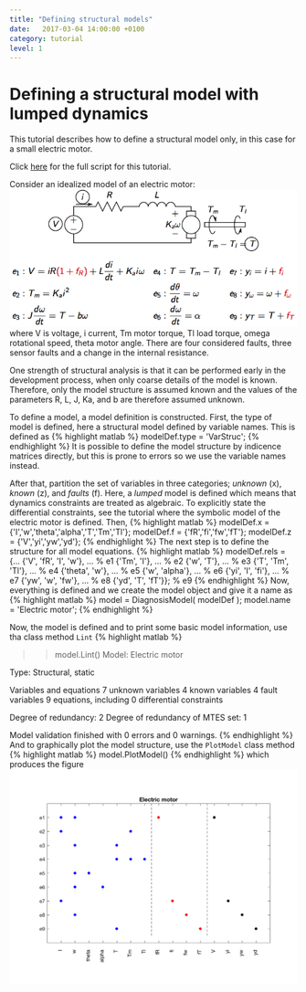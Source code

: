 ```yaml
---
title: "Defining structural models"
date:   2017-03-04 14:00:00 +0100
category: tutorial
level: 1
---
```

# Defining a structural model with lumped dynamics
This tutorial describes how to define a structural model only, in this case for a small electric motor.

Click [here][em_tut_m] for the full script for this tutorial.

Consider an idealized model of an electric motor:
![Electric machine model][EMmodel]
where V is voltage, i current, Tm motor torque,
Tl load torque, omega rotational speed, theta motor angle.
There are four considered faults, three sensor faults and a change in the internal resistance.

One strength of structural analysis is that it can be performed early in the development process, when only coarse details of the model is known. Therefore, only the model structure is assumed known and the values of the parameters R, L, J, Ka, and b are therefore assumed unknown.

To define a model, a model definition is constructed. First,
the type of model is defined, here a structural model defined
by variable names. This is defined as
{% highlight matlab %}
modelDef.type = 'VarStruc';
{% endhighlight %}
It is possible to define the model structure by indicence matrices directly, but this is prone to errors so we use the variable names instead.

After that, partition the set of variables in three categories; _unknown_ (x), _known_ (z), and _faults_ (f). Here, a _lumped_ model is defined which means that dynamics constraints are treated as algebraic. To explicitly state the differential constraints, see the tutorial where the symbolic model of the electric motor is defined. Then,
{% highlight matlab %}
modelDef.x = {'I','w','theta','alpha','T','Tm','Tl'};
modelDef.f = {'fR','fi','fw','fT'};
modelDef.z = {'V','yi','yw','yd'};
{% endhighlight %}
The next step is to define the structure for all model equations.
{% highlight matlab %}
modelDef.rels = {...
  {'V', 'fR', 'I', 'w'}, ... % e1
  {'Tm', 'I'}, ...           % e2
  {'w', 'T'}, ...            % e3
  {'T', 'Tm', 'Tl'}, ...     % e4
  {'theta', 'w'}, ...        % e5
  {'w', 'alpha'}, ...        % e6
  {'yi', 'I', 'fi'}, ...     % e7
  {'yw', 'w', 'fw'}, ...     % e8
  {'yd', 'T', 'fT'}};        % e9
{% endhighlight %}
Now, everything is defined and we create the model object and give it a name as
{% highlight matlab %}
model = DiagnosisModel( modelDef );
model.name = 'Electric motor';
{% endhighlight %}

Now, the model is defined and to print some basic model
information, use tha class method `Lint`
{% highlight matlab %}
>> model.Lint()
Model: Electric motor

  Type: Structural, static

  Variables and equations
    7 unknown variables
    4 known variables
    4 fault variables
    9 equations, including 0 differential constraints

  Degree of redundancy: 2
  Degree of redundancy of MTES set: 1

  Model validation finished with 0 errors and 0 warnings.
{% endhighlight %}
And to graphically plot the model structure, use the `PlotModel` class method
{% highlight matlab %}
model.PlotModel()
{% endhighlight %}
which produces the figure
![Electric motor model structure][EMstruc]

[EMmodel]: /assets/images/tutorials/EM_model.png
[EMstruc]: /assets/images/tutorials/EM_lump_structure.png
[em_tut_m]: /assets/tutorials/em_structure.m
